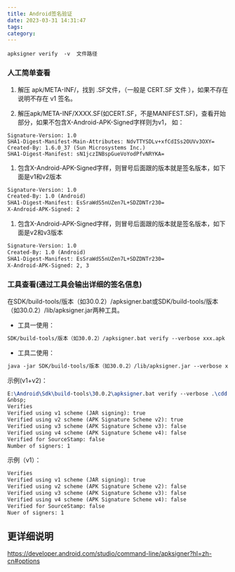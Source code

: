 ```yaml
---
title: Android签名验证
date: 2023-03-31 14:31:47
tags:
category:
---
```


```shell
apksigner verify  -v  文件路径
```

### 人工简单查看



1. 解压 apk/META-INF/，找到 .SF文件，（一般是 CERT.SF 文件 ），如果不存在说明不存在 v1 签名。



1. 解压apk/META-INF/XXXX.SF(如CERT.SF，不是MANIFEST.SF)，查看开始部分，如果不包含X-Android-APK-Signed字样则为v1， 如：



```shell
Signature-Version: 1.0
SHA1-Digest-Manifest-Main-Attributes: NdvTTYSDLv+xfCdISs2OUVv3OXY=
Created-By: 1.6.0_37 (Sun Microsystems Inc.)
SHA1-Digest-Manifest: sN1jczINBspGueVoYodPfvNRYKA=
```



1. 包含X-Android-APK-Signed字样，则冒号后面跟的版本就是签名版本，如下面是v1和v2版本



```latex
Signature-Version: 1.0
Created-By: 1.0 (Android)
SHA1-Digest-Manifest: EsSraWdS5nUZen7L+SDZDNTr230=
X-Android-APK-Signed: 2
```



1. 包含X-Android-APK-Signed字样，则冒号后面跟的版本就是签名版本，如下面是v2和v3版本



```latex
Signature-Version: 1.0
Created-By: 1.0 (Android)
SHA1-Digest-Manifest: EsSraWdS5nUZen7L+SDZDNTr230=
X-Android-APK-Signed: 2, 3
```



<!-- more -->

### 工具查看(通过工具会输出详细的签名信息)



在SDK/build-tools/版本（如30.0.2）/apksigner.bat或SDK/build-tools/版本（如30.0.2）/lib/apksigner.jar两种工具。



- 工具一使用：



```latex
SDK/build-tools/版本（如30.0.2）/apksigner.bat verify --verbose xxx.apk
```



- 工具二使用：



```latex
java -jar SDK/build-tools/版本（如30.0.2）/lib/apksigner.jar --verbose xxx.apk
```



示例(v1+v2)：



```latex
E:\Android\Sdk\build-tools\30.0.2\apksigner.bat verify --verbose .\cdd.apk
&nbsp;
Verifies
Verified using v1 scheme (JAR signing): true
Verified using v2 scheme (APK Signature Scheme v2): true
Verified using v3 scheme (APK Signature Scheme v3): false
Verified using v4 scheme (APK Signature Scheme v4): false
Verified for SourceStamp: false
Number of signers: 1
```



示例（v1）：



```latex
Verifies
Verified using v1 scheme (JAR signing): true
Verified using v2 scheme (APK Signature Scheme v2): false
Verified using v3 scheme (APK Signature Scheme v3): false
Verified using v4 scheme (APK Signature Scheme v4): false
Verified for SourceStamp: false
Nuer of signers: 1
```



## 更详细说明



https://developer.android.com/studio/command-line/apksigner?hl=zh-cn#options
